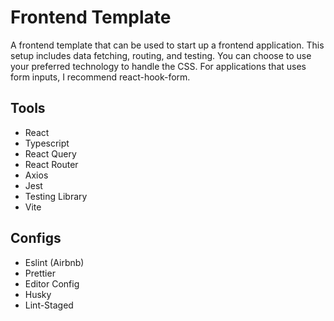 # Frontend Template

A frontend template that can be used to start up a frontend application. This setup includes data fetching, routing, and testing. You can choose to use your preferred technology to handle the CSS. For applications that uses form inputs, I recommend react-hook-form.

## Tools

- React
- Typescript
- React Query
- React Router
- Axios
- Jest
- Testing Library
- Vite

## Configs

- Eslint (Airbnb)
- Prettier
- Editor Config
- Husky
- Lint-Staged
